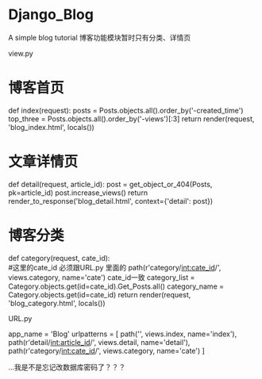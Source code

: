 # Django_Blog
A simple blog tutorial
博客功能模块暂时只有分类、详情页

view.py
# 博客首页
def index(request):
    posts = Posts.objects.all().order_by('-created_time')
    top_three = Posts.objects.all().order_by('-views')[:3]
    return render(request, 'blog_index.html', locals())

# 文章详情页
def detail(request, article_id):
    post = get_object_or_404(Posts, pk=article_id)
    post.increase_views()
    return render_to_response('blog_detail.html', context={'detail': post})
    
# 博客分类
def category(request, cate_id):  
    #这里的cate_id 必须跟URL.py 里面的 path(r'category/<int:cate_id>/', views.category, name='cate') cate_id一致
    category_list = Category.objects.get(id=cate_id).Get_Posts.all()
    category_name = Category.objects.get(id=cate_id)
    return render(request, 'blog_category.html', locals())

URL.py

app_name = 'Blog'
urlpatterns = [
    path('', views.index, name='index'),
    path(r'detail/<int:article_id>/', views.detail, name='detail'),
    path(r'category/<int:cate_id>/', views.category, name='cate')
]

...我是不是忘记改数据库密码了？？？
